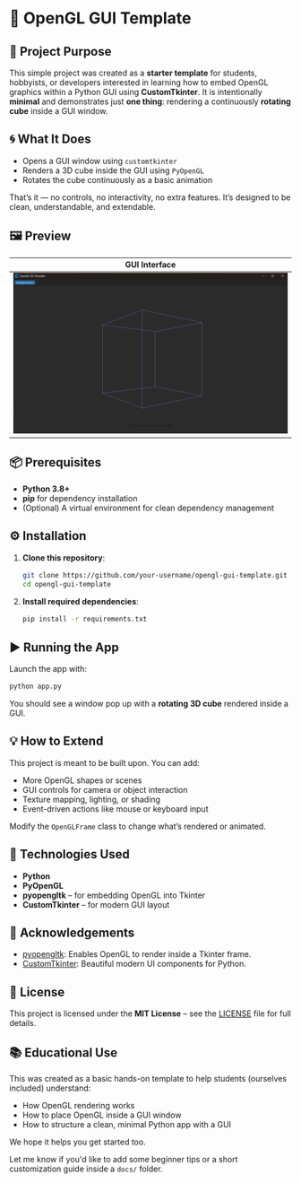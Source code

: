 # 🧱 OpenGL GUI Template

## 🎯 Project Purpose

This simple project was created as a **starter template** for students, hobbyists, or developers interested in learning how to embed OpenGL graphics within a Python GUI using **CustomTkinter**.
It is intentionally **minimal** and demonstrates just **one thing**: rendering a continuously **rotating cube** inside a GUI window.

## 🌀 What It Does

* Opens a GUI window using `customtkinter`
* Renders a 3D cube inside the GUI using `PyOpenGL`
* Rotates the cube continuously as a basic animation

That’s it — no controls, no interactivity, no extra features.
It’s designed to be clean, understandable, and extendable.

## 🖼️ Preview

| GUI Interface |
| ------------- |
| ![UI](UI.png) |

## 📦 Prerequisites

* **Python 3.8+**
* **pip** for dependency installation
* (Optional) A virtual environment for clean dependency management

## ⚙️ Installation

1. **Clone this repository**:

   ```bash
   git clone https://github.com/your-username/opengl-gui-template.git
   cd opengl-gui-template
   ```

2. **Install required dependencies**:

   ```bash
   pip install -r requirements.txt
   ```

## ▶️ Running the App

Launch the app with:

```bash
python app.py
```

You should see a window pop up with a **rotating 3D cube** rendered inside a GUI.

## 💡 How to Extend

This project is meant to be built upon. You can add:

* More OpenGL shapes or scenes
* GUI controls for camera or object interaction
* Texture mapping, lighting, or shading
* Event-driven actions like mouse or keyboard input

Modify the `OpenGLFrame` class to change what’s rendered or animated.

## 🧰 Technologies Used

* **Python**
* **PyOpenGL**
* **pyopengltk** – for embedding OpenGL into Tkinter
* **CustomTkinter** – for modern GUI layout

## 🙏 Acknowledgements

* [pyopengltk](https://github.com/jonwright/pyopengltk): Enables OpenGL to render inside a Tkinter frame.
* [CustomTkinter](https://github.com/TomSchimansky/CustomTkinter): Beautiful modern UI components for Python.

## 📄 License

This project is licensed under the **MIT License** – see the [LICENSE](LICENSE) file for full details.

## 📚 Educational Use

This was created as a basic hands-on template to help students (ourselves included) understand:

* How OpenGL rendering works
* How to place OpenGL inside a GUI window
* How to structure a clean, minimal Python app with a GUI

We hope it helps you get started too.

Let me know if you'd like to add some beginner tips or a short customization guide inside a `docs/` folder.

